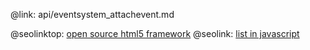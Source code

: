 @link: api/eventsystem_attachevent.md

@seolinktop: [open source html5 framework](https://webix.com)
@seolink: [list in javascript](https://webix.com/widget/list/)